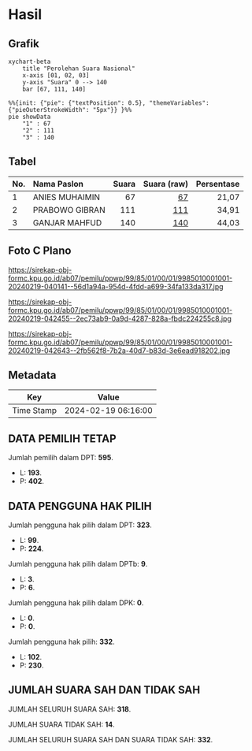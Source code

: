 # Hasil

## Grafik

```mermaid
xychart-beta
    title "Perolehan Suara Nasional"
    x-axis [01, 02, 03]
    y-axis "Suara" 0 --> 140
    bar [67, 111, 140]
```

```mermaid
%%{init: {"pie": {"textPosition": 0.5}, "themeVariables": {"pieOuterStrokeWidth": "5px"}} }%%
pie showData
    "1" : 67
    "2" : 111
    "3" : 140
```

## Tabel

| No. | Nama Paslon    | Suara | Suara (raw) | Persentase |
|:--- |:-------------- | -----:| -----------:| ----------:|
| 1   | ANIES MUHAIMIN | 67    | [67][p-1]   | 21,07      |
| 2   | PRABOWO GIBRAN | 111   | [111][p-2]  | 34,91      |
| 3   | GANJAR MAHFUD  | 140   | [140][p-3]  | 44,03      |


[p-1]: https://github.com/gigit-pemilu/pemilu-2024/blob/main/pilpres/hitung-suara/sub/99-luar-negeri/sub/85-ottawa-kanada/sub/01-ottawa-kanada/sub/0001-ottawa-kanada/sub/001-pos-001/sub/paslon-1.txt
[p-2]: https://github.com/gigit-pemilu/pemilu-2024/blob/main/pilpres/hitung-suara/sub/99-luar-negeri/sub/85-ottawa-kanada/sub/01-ottawa-kanada/sub/0001-ottawa-kanada/sub/001-pos-001/sub/paslon-2.txt
[p-3]: https://github.com/gigit-pemilu/pemilu-2024/blob/main/pilpres/hitung-suara/sub/99-luar-negeri/sub/85-ottawa-kanada/sub/01-ottawa-kanada/sub/0001-ottawa-kanada/sub/001-pos-001/sub/paslon-3.txt

## Foto C Plano

https://sirekap-obj-formc.kpu.go.id/ab07/pemilu/ppwp/99/85/01/00/01/9985010001001-20240219-040141--56d1a94a-954d-4fdd-a699-34fa133da317.jpg

https://sirekap-obj-formc.kpu.go.id/ab07/pemilu/ppwp/99/85/01/00/01/9985010001001-20240219-042455--2ec73ab9-0a9d-4287-828a-fbdc224255c8.jpg

https://sirekap-obj-formc.kpu.go.id/ab07/pemilu/ppwp/99/85/01/00/01/9985010001001-20240219-042643--2fb562f8-7b2a-40d7-b83d-3e6ead918202.jpg


## Metadata

| Key        | Value               |
| ---------- | ------------------- |
| Time Stamp | 2024-02-19 06:16:00 |


## DATA PEMILIH TETAP

Jumlah pemilih dalam DPT: **595**.
 * L: **193**.
 * P: **402**.

## DATA PENGGUNA HAK PILIH

Jumlah pengguna hak pilih dalam DPT: **323**.
 * L: **99**.
 * P: **224**.

Jumlah pengguna hak pilih dalam DPTb: **9**.
 * L: **3**.
 * P: **6**.

Jumlah pengguna hak pilih dalam DPK: **0**.
 * L: **0**.
 * P: **0**.

Jumlah pengguna hak pilih: **332**.
 * L: **102**.
 * P: **230**.

## JUMLAH SUARA SAH DAN TIDAK SAH

JUMLAH SELURUH SUARA SAH: **318**.

JUMLAH SUARA TIDAK SAH: **14**.

JUMLAH SELURUH SUARA SAH DAN SUARA TIDAK SAH: **332**.


